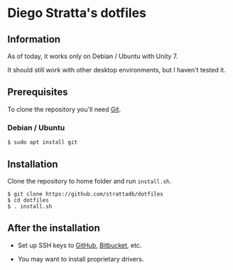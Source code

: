 # Diego Stratta's dotfiles

## Information

As of today, it works only on Debian / Ubuntu with Unity 7.

It should still work with other desktop environments,
but I haven't tested it.

## Prerequisites

To clone the repository you'll need [Git](https://git-scm.com/).

### Debian / Ubuntu

```shell
$ sudo apt install git
```

## Installation

Clone the repository to home folder and run `install.sh`.

```shell
$ git clone https://github.com/strattadb/dotfiles
$ cd dotfiles
$ . install.sh
```

## After the installation

* Set up SSH keys to [GitHub](https://github.com/settings/keys),
[Bitbucket](https://bitbucket.org), etc.

* You may want to install proprietary drivers.
